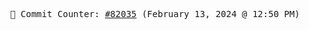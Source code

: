 <p align="center">
    <samp>
        📮 Commit Counter: <a href="https://github.com/Javascript-void0/Javascript-void0/commits/main">#82035</a> (February 13, 2024 @ 12:50 PM)
    </samp>
</p>